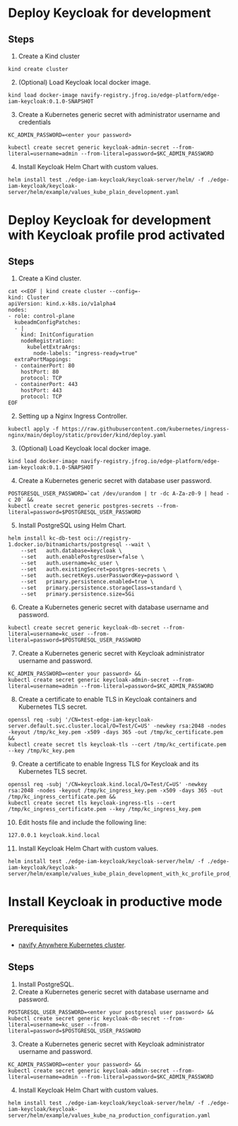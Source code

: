 # Deploy Keycloak for development
## Steps
1. Create a Kind cluster
```console
kind create cluster
```
2. (Optional) Load Keycloak local docker image.
```console
kind load docker-image navify-registry.jfrog.io/edge-platform/edge-iam-keycloak:0.1.0-SNAPSHOT
```
3. Create a Kubernetes generic secret with administrator username and credentials
```console
KC_ADMIN_PASSWORD=<enter your password>

kubectl create secret generic keycloak-admin-secret --from-literal=username=admin --from-literal=password=$KC_ADMIN_PASSWORD 
```
4. Install Keycloak Helm Chart with custom values.
```console
helm install test ./edge-iam-keycloak/keycloak-server/helm/ -f ./edge-iam-keycloak/keycloak-server/helm/example/values_kube_plain_development.yaml
```

# Deploy Keycloak for development with Keycloak profile prod activated
## Steps
1. Create a Kind cluster.
```console
cat <<EOF | kind create cluster --config=-
kind: Cluster
apiVersion: kind.x-k8s.io/v1alpha4
nodes:
- role: control-plane
  kubeadmConfigPatches:
  - |
    kind: InitConfiguration
    nodeRegistration:
      kubeletExtraArgs:
        node-labels: "ingress-ready=true"
  extraPortMappings:
  - containerPort: 80
    hostPort: 80
    protocol: TCP
  - containerPort: 443
    hostPort: 443
    protocol: TCP
EOF
```
2. Setting up a Nginx Ingress Controller.
```console
kubectl apply -f https://raw.githubusercontent.com/kubernetes/ingress-nginx/main/deploy/static/provider/kind/deploy.yaml
```
3. (Optional) Load Keycloak local docker image.
```console
kind load docker-image navify-registry.jfrog.io/edge-platform/edge-iam-keycloak:0.1.0-SNAPSHOT
```
4. Create a Kubernetes generic secret with database user password.
```console
POSTGRESQL_USER_PASSWORD=`cat /dev/urandom | tr -dc A-Za-z0-9 | head -c 20` &&
kubectl create secret generic postgres-secrets --from-literal=password=$POSTGRESQL_USER_PASSWORD
```    
5. Install PostgreSQL using Helm Chart.
```console
helm install kc-db-test oci://registry-1.docker.io/bitnamicharts/postgresql --wait \
    --set   auth.database=keycloak \
    --set   auth.enablePostgresUser=false \
    --set   auth.username=kc_user \
    --set   auth.existingSecret=postgres-secrets \
    --set   auth.secretKeys.userPasswordKey=password \
    --set   primary.persistence.enabled=true \
    --set   primary.persistence.storageClass=standard \
    --set   primary.persistence.size=5Gi
```
6. Create a Kubernetes generic secret with database username and password.
```console
kubectl create secret generic keycloak-db-secret --from-literal=username=kc_user --from-literal=password=$POSTGRESQL_USER_PASSWORD
```
7. Create a Kubernetes generic secret with Keycloak administrator username and password.
```console
KC_ADMIN_PASSWORD=<enter your password> &&
kubectl create secret generic keycloak-admin-secret --from-literal=username=admin --from-literal=password=$KC_ADMIN_PASSWORD
```
8. Create a certificate to enable TLS in Keycloak containers and Kubernetes TLS secret.
```console
openssl req -subj '/CN=test-edge-iam-keycloak-server.default.svc.cluster.local/O=Test/C=US' -newkey rsa:2048 -nodes -keyout /tmp/kc_key.pem -x509 -days 365 -out /tmp/kc_certificate.pem &&
kubectl create secret tls keycloak-tls --cert /tmp/kc_certificate.pem --key /tmp/kc_key.pem
```
9. Create a certificate to enable Ingress TLS for Keycloak and its Kubernetes TLS secret.
```console
openssl req -subj '/CN=keycloak.kind.local/O=Test/C=US' -newkey rsa:2048 -nodes -keyout /tmp/kc_ingress_key.pem -x509 -days 365 -out /tmp/kc_ingress_certificate.pem &&
kubectl create secret tls keycloak-ingress-tls --cert /tmp/kc_ingress_certificate.pem --key /tmp/kc_ingress_key.pem
```
10. Edit hosts file and include the following line:
```console
127.0.0.1 keycloak.kind.local
```
11. Install Keycloak Helm Chart with custom values.
```console
helm install test ./edge-iam-keycloak/keycloak-server/helm/ -f ./edge-iam-keycloak/keycloak-server/helm/example/values_kube_plain_development_with_kc_profile_prod_activated.yaml
```

# Install Keycloak in productive mode

## Prerequisites

- [navify Anywhere Kubernetes cluster](https://v2.docs.platform.navify.com/docs-edge-infrastructure/docs/getting-started/getting-started).

## Steps

1. Install PostgreSQL.
2. Create a Kubernetes generic secret with database username and password.
```console
POSTGRESQL_USER_PASSWORD=<enter your postgresql user password> &&
kubectl create secret generic keycloak-db-secret --from-literal=username=kc_user --from-literal=password=$POSTGRESQL_USER_PASSWORD
```
3. Create a Kubernetes generic secret with Keycloak administrator username and password.
```console
KC_ADMIN_PASSWORD=<enter your password> &&
kubectl create secret generic keycloak-admin-secret --from-literal=username=admin --from-literal=password=$KC_ADMIN_PASSWORD
```
4. Install Keycloak Helm Chart with custom values.
```console
helm install test ./edge-iam-keycloak/keycloak-server/helm/ -f ./edge-iam-keycloak/keycloak-server/helm/example/values_kube_na_production_configuration.yaml
```